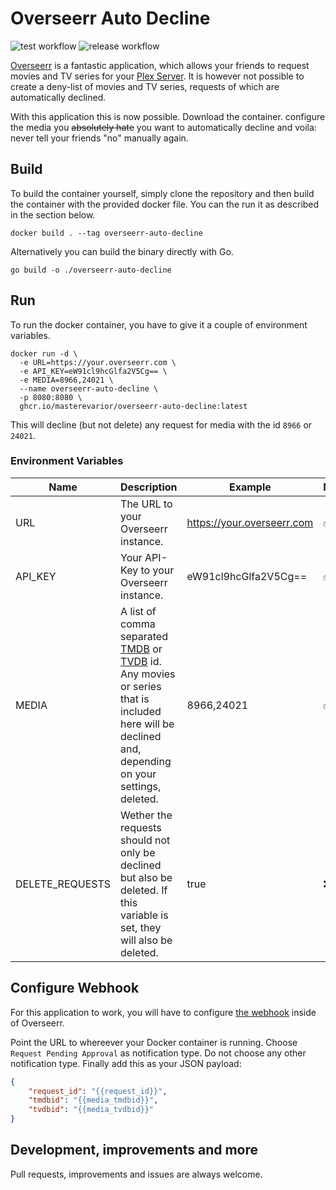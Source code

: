 # Overseerr Auto Decline
![test workflow](https://github.com/MasterEvarior/overseerr-auto-decline/actions/workflows/test.yaml/badge.svg) ![release workflow](https://github.com/MasterEvarior/overseerr-auto-decline/actions/workflows/publish.yaml/badge.svg)

[Overseerr](https://overseerr.dev/) is a fantastic application, which allows your friends to request movies and TV series for your [Plex Server](https://www.plex.tv/). It is however not possible to create a deny-list of movies and TV series, requests of which are automatically declined. 

With this application this is now possible. Download the container. configure the media you ~~absolutely hate~~ you want to automatically decline and voila: never tell your friends "no" manually again.

## Build
To build the container yourself, simply clone the repository and then build the container with the provided docker file. You can the run it as described in the section below.
```shell
docker build . --tag overseerr-auto-decline
```
Alternatively you can build the binary directly with Go.
```shell
go build -o ./overseerr-auto-decline
```

## Run
To run the docker container, you have to give it a couple of environment variables.
```shell
docker run -d \
  -e URL=https://your.overseerr.com \
  -e API_KEY=eW91cl9hcGlfa2V5Cg== \
  -e MEDIA=8966,24021 \
  --name overseerr-auto-decline \
  -p 8080:8080 \
  ghcr.io/masterevarior/overseerr-auto-decline:latest
```
This will decline (but not delete) any request for media with the id `8966` or `24021`.

### Environment Variables
| Name            | Description                                                                                                                                                                                             | Example                    | Mandatory |
|-----------------|---------------------------------------------------------------------------------------------------------------------------------------------------------------------------------------------------------|----------------------------|-----------|
| URL             | The URL to your Overseerr instance.                                                                                                                                                                     | https://your.overseerr.com | ✅        |
| API_KEY         | Your API-Key to your Overseerr instance.                                                                                                                                                                | eW91cl9hcGlfa2V5Cg==       | ✅        |
| MEDIA           | A list of comma separated [TMDB](https://www.themoviedb.org/) or [TVDB](https://thetvdb.com/) id. Any movies or series that is included here will be declined and, depending on your settings, deleted. | 8966,24021                 | ✅        |
| DELETE_REQUESTS | Wether the requests should not only be declined but also be deleted. If this variable is set, they will also be deleted.                                                                                | true                       | ❌        |

## Configure Webhook
For this application to work, you will have to configure [the webhook](https://docs.overseerr.dev/using-overseerr/notifications/webhooks) inside of Overseerr.

Point the URL to whereever your Docker container is running. Choose `Request Pending Approval` as notification type. Do not choose any other notification type. Finally add this as your JSON payload:
```json
{
    "request_id": "{{request_id}}",
    "tmdbid": "{{media_tmdbid}}",
    "tvdbid": "{{media_tvdbid}}"
}
```

## Development, improvements and more
Pull requests, improvements and issues are always welcome.